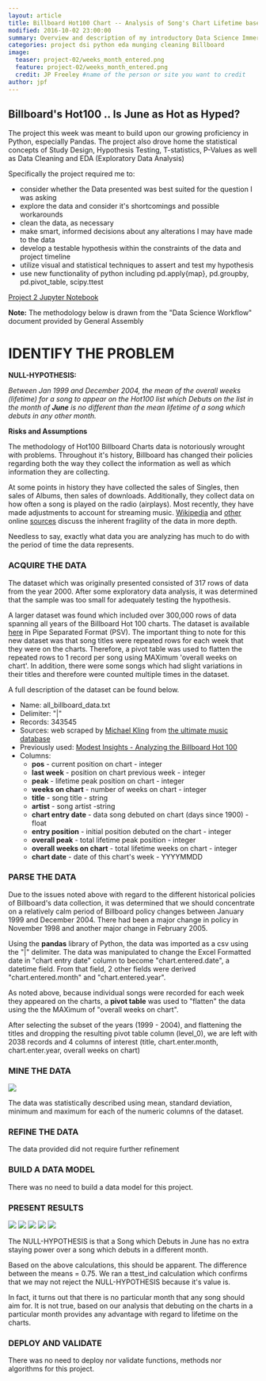 ```yaml
---
layout: article
title: Billboard Hot100 Chart -- Analysis of Song's Chart Lifetime based on a June debut
modified: 2016-10-02 23:00:00
summary: Overview and description of my introductory Data Science Immersive project
categories: project dsi python eda munging cleaning Billboard
image:
  teaser: project-02/weeks_month_entered.png
  feature: project-02/weeks_month_entered.png
  credit: JP Freeley #name of the person or site you want to credit
author: jpf
---
```


Billboard's Hot100 .. Is June as Hot as Hyped?
-----------------------

The project this week was meant to build upon our growing proficiency in Python, especially Pandas. The project also drove home the statistical concepts of Study Design, Hypothesis Testing, T-statistics, P-Values as well as Data Cleaning and EDA (Exploratory Data Analysis)

Specifically the project required me to:

-	consider whether the Data presented was best suited for the question I was asking
-	explore the data and consider it's shortcomings and possible workarounds
-	clean the data, as necessary
-	make smart, informed decisions about any alterations I may have made to the data
-	develop a testable hypothesis within the constraints of the data and project timeline
-	utilize visual and statistical techniques to assert and test my hypothesis
-	use new functionality of python including pd.apply{map}, pd.groupby, pd.pivot\_table, scipy.ttest

[Project 2 Jupyter Notebook](https://github.com/jpfreeley/DSI-NYC-2/blob/master/projects/projects-weekly/project-02/JPF_project_2.ipynb)

**Note:** The methodology below is drawn from the "Data Science Workflow" document provided by General Assembly

IDENTIFY THE PROBLEM
====================

**NULL-HYPOTHESIS:**

*Between Jan 1999 and December 2004, the mean of the overall weeks (lifetime) for a song to appear on the Hot100 list which Debuts on the list in the month of **June** is no different than the mean lifetime of a song which debuts in any other month.*

**Risks and Assumptions**

The methodology of Hot100 Billboard Charts data is notoriously wrought with problems. Throughout it's history, Billboard has changed their policies regarding both the way they collect the information as well as which information they are collecting.

At some points in history they have collected the sales of Singles, then sales of Albums, then sales of downloads. Additionally, they collect data on how often a song is played on the radio (airplays). Most recently, they have made adjustments to account for streaming music. [Wikipedia](https://en.wikipedia.org/wiki/Billboard_Hot_100) and [other](https://theringer.com/billboard-hot-100-singles-chart-broken-313cbe9094b9#.oznojthyp) online  [sources](http://www.npr.org/sections/therecord/2013/08/16/207879695/how-the-hot-100-became-americas-hit-barometer) discuss the inherent fragility of the data in more depth.

Needless to say, exactly what data you are analyzing has much to do with the period of time the data represents.

### ACQUIRE THE DATA

The dataset which was originally presented consisted of 317 rows of data from the year 2000. After some exploratory data analysis, it was determined that the sample was too small for adequately testing the hypothesis.

A larger dataset was found which included over 300,000 rows of data spanning all years of the Billboard Hot 100 charts. The dataset is available [here](http://www.modestinsights.com/wp-content/uploads/2015/03/all_billboard_data.txt) in Pipe Separated Format (PSV). The important thing to note for this new dataset was that song titles were repeated rows for each week that they were on the charts. Therefore, a pivot table was used to flatten the repeated rows to 1 record per song using MAXimum 'overall weeks on chart'. In addition, there were some songs which had slight variations in their titles and therefore were counted multiple times in the dataset.

A full description of the dataset can be found below.

-	Name: all_billboard_data.txt
-	Delimiter: "\|"
-	Records: 343545
-	Sources: web scraped by [Michael Kling][7c9ad3db] from [the ultimate music database](http://www.umdmusic.com/default.asp?Lang=English&Chart=D)
-	Previously used: [Modest Insights - Analyzing the Billboard Hot 100](http://www.modestinsights.com/analyzing-the-billboard-hot-100/)
-	Columns:
	-	**pos** - current position on chart - integer
	-	**last week** - position on chart previous week - integer
	-	**peak** - lifetime peak position on chart - integer
	-	**weeks on chart** - number of weeks on chart - integer
	-	**title** - song title - string
	-	**artist** - song artist -string
	-	**chart entry date** - data song debuted on chart (days since 1900) - float
	-	**entry position** - initial position debuted on the chart - integer
	-	**overall peak** - total lifetime peak position - integer
	-	**overall weeks on chart** - total lifetime weeks on chart - integer
	-	**chart date** - date of this chart's week - YYYYMMDD

  [7c9ad3db]: http://www.modestinsights.com/author/mwklinggmail-com/ "Michael Kling"

### PARSE THE DATA

Due to the issues noted above with regard to the different historical policies of Billboard's data collection, it was determined that we should concentrate on a relatively calm period of Billboard policy changes between January 1999 and December 2004. There had been a major change in policy in November 1998 and another major change in February 2005.

Using the **pandas** library of Python, the data was imported as a csv using the "\|" delimiter. The data was manipulated to change the Excel Formatted date in "chart entry date" column to become "chart.entered.date", a datetime field. From that field, 2 other fields were derived "chart.entered.month" and "chart.entered.year".

As noted above, because individual songs were recorded for each week they appeared on the charts, a **pivot table** was used to "flatten" the data using the the MAXimum of "overall weeks on chart".

After selecting the subset of the years (1999 - 2004), and flattening the titles and dropping the resulting pivot table column (level_0), we are left with 2038 records and 4 columns of interest (title, chart.enter.month, chart.enter.year, overall weeks on chart)

### MINE THE DATA

![](/images/project-02/billboard_histograms.png)

The data was statistically described using mean, standard deviation, minimum and maximum for each of the numeric columns of the dataset.

### REFINE THE DATA

The data provided did not require further refinement

### BUILD A DATA MODEL

There was no need to build a data model for this project.

### PRESENT RESULTS
![](/images/project-02/weeks_month_entered.png)
![](/images/project-02/avgweeks_month_enter.png)
![](/images/project-02/p_val_stats.png)
![](/images/project-02/box_mean.png)
![](/images/project-02/tab_stats.png)

The NULL-HYPOTHESIS is that a Song which Debuts in June has no extra staying power over a song which debuts in a different month.

Based on the above calculations, this should be apparent. The difference between the means = 0.75. We ran a ttest_ind calculation which confirms that we may not reject the NULL-HYPOTHESIS because it's value is.

In fact, it turns out that there is no particular month that any song should aim for. It is not true, based on our analysis that debuting on the charts in a particular month provides any advantage with regard to lifetime on the charts.

### DEPLOY AND VALIDATE

There was no need to deploy nor validate functions, methods nor algorithms for this project.
